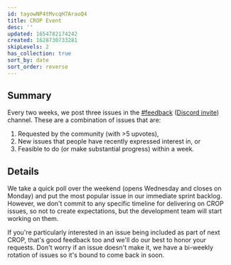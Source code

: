 ```yaml
---
id: tayowNP4tMvcqH7AraoQ4
title: CROP Event
desc: ''
updated: 1654782174242
created: 1628730733281
skipLevels: 2
has_collection: true
sort_by: date
sort_order: reverse
---
```


## Summary
Every two weeks, we post three issues in the [#feedback](https://discordapp.com/channels/717965437182410783/739186036495876126) ([Discord invite](https://discord.com/invite/xrKTUStHNZ)) channel. These are a combination of issues that are:

1. Requested by the community (with >5 upvotes),
2. New issues that people have recently expressed interest in, or
3. Feasible to do (or make substantial progress) within a week.

## Details
We take a quick poll over the weekend (opens Wednesday and closes on Monday) and put the most popular issue in our immediate sprint backlog. However, we don't commit to any specific timeline for delivering on CROP issues, so not to create expectations, but the development team will start working on them.

If you're particularly interested in an issue being included as part of next CROP, that's good feedback too and we'll do our best to honor your requests. Don't worry if an issue doesn't make it, we have a bi-weekly rotation of issues so it's bound to come back in soon.
